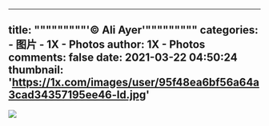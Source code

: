 
---
title: """""""""'© Ali Ayer'"""""""""
categories: 
    - 图片
    - 1X - Photos
author: 1X - Photos
comments: false
date: 2021-03-22 04:50:24
thumbnail: 'https://1x.com/images/user/95f48ea6bf56a64a3cad34357195ee46-ld.jpg'
---

<div>   
<img src="https://1x.com/images/user/95f48ea6bf56a64a3cad34357195ee46-ld.jpg" referrerpolicy="no-referrer">  
</div>
            